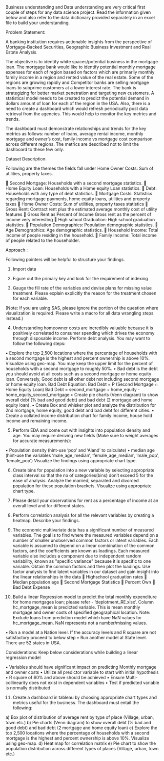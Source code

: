 Business understanding and Data understanding are very critical first couple of steps for any data science project. Read the information given below and also refer to the data dictionary provided separately in an excel file to build your understanding.

Problem Statement:

A banking institution requires actionable insights from the perspective of Mortgage-Backed Securities, Geographic Business Investment and Real Estate Analysis. 

The objective is to identify white spaces/potential business in the mortgage loan. The mortgage bank would like to identify potential monthly mortgage expenses for each of region based on factors which are primarily monthly family income in a region and rented value of the real estate. Some of the regions are growing rapidly and Competitor banks are selling mortgage loans to subprime customers at a lower interest rate. The bank is strategizing for better market penetration and targeting new customers. A statistical model needs to be created to predict the potential demand in dollars amount of loan for each of the region in the USA. Also, there is a need to create a dashboard which would refresh periodically post data retrieval from the agencies. This would help to monitor the key metrics and trends.

The dashboard must demonstrate relationships and trends for the key metrics as follows:  number of loans, average rental income, monthly mortgage and owner’s cost, family income vs mortgage cost comparison across different regions. The metrics are described not to limit the dashboard to these few only. 

Dataset Description

Following are the themes the fields fall under Home Owner Costs: Sum of utilities, property taxes.

	Second Mortgage: Households with a second mortgage statistics.
	Home Equity Loan: Households with a Home equity Loan statistics.
	Debt: Households with any type of debt statistics.
	Mortgage Costs: Statistics regarding mortgage payments, home equity loans, utilities and property taxes
	Home Owner Costs: Sum of utilities, property taxes statistics
	Gross Rent: Contract rent plus the estimated average monthly cost of utility features
	Gross Rent as Percent of Income Gross rent as the percent of income very interesting
	High school Graduation: High school graduation statistics.
	Population Demographics: Population demographic statistics.
	Age Demographics: Age demographic statistics.
	Household Income: Total income of people residing in the household.
	Family Income: Total income of people related to the householder.





Approach :

Following pointers will be helpful to structure your findings.   

1.	Import data 

2.	Figure out the primary key and look for the requirement of indexing

3.	Gauge the fill rate of the variables and devise plans for missing value treatment. Please explain explicitly the reason for the treatment chosen for each variable. 

(Note: If you are using SAS, please ignore the portion of the question where visualization is required. Please write a macro for all data wrangling steps instead.)

4.	Understanding homeowner costs are incredibly valuable because it is positively correlated to consumer spending which drives the economy through disposable income. Perform debt analysis. You may want to follow the following steps:

•	Explore the top 2,500 locations where the percentage of households with a second mortgage is the highest and percent ownership is above 10%. Visualize using geo-map. You may keep the upper limit for the percent of households with a second mortgage to roughly 50%.
•	Bad debt is the debt you should avoid at all costs such as a second mortgage or home equity loan. Conversely, Good debt is all other debt not including second mortgage or home equity loan.
Bad Debt Equation:
Bad Debt = P (Second Mortgage ∩ Home Equity Loan)
Bad Debt = second_mortgage + home_equity - home_equity_second_mortgage 
•	Create pie charts (Venn diagram) to show overall debt (% bad and good debt) and bad debt (2 mortgage and home equity loan).
•	Create Box and whisker plot and analyze the distribution for 2nd mortgage, home equity, good debt and bad debt for different cities. 
•	Create a collated income distribution chart for family income, house hold income and remaining income. 

5.	Perform EDA and come out with insights into population density and age. You may require deriving new fields (Make sure to weight averages for accurate measurements): 

•	Population density (hint-use ‘pop’ and ‘Aland’ to calculate)
•	median age (hint-use the variables ‘male_age_median’, ‘female_age_median’, ‘male_pop’, ‘female_pop’)
Visualize the findings using appropriate chart type.

6.	Create bins for population into a new variable by selecting appropriate class interval so that the no of categories(bins) don’t exceed 5 for the ease of analysis. Analyze the married, separated and divorced population for these population brackets. Visualize using appropriate chart type.

7.	Please detail your observations for rent as a percentage of income at an overall level and for different states.

8.	Perform correlation analysis for all the relevant variables by creating a heatmap. Describe your findings. 

9.	The economic multivariate data has a significant number of measured variables. The goal is to find where the measured variables depend on a number of smaller unobserved common factors or latent variables. Each variable is assumed to depend on a linear combination of the common factors, and the coefficients are known as loadings. Each measured variable also includes a component due to independent random variability, known as "specific variance" because it is specific to one variable. Obtain the common factors and then plot the loadings. Use factor analysis to find latent variables in our dataset and gain insight into the linear relationships in the data
	Highschool graduation rates
	Median population age
	Second Mortgage Statistics
	Percent Own
	Bad Debt Expense

10.	Build a linear Regression model to predict the total monthly expenditure for home mortgages loan; please refer - ‘deplotment_RE.xlsx’. 
Column hc_mortgage_mean is predicted variable. This is mean monthly mortgage and owner costs of specified geographical location.
Note: Exclude loans from prediction model which have NaN values for hc_mortgage_mean. NaN represents not a number/missing values.

•	Run a model at a Nation level. If the accuracy levels and R square are not satisfactory proceed to below step
•	Run another model at State level. There are 52 states in USA.

Considerations: Keep below considerations while building a linear regression model

•	Variables should have significant impact on predicting Monthly mortgage and owner costs
•	Utilize all predictor variable to start with initial hypothesis
•	R square of 60% and above should be achieved
•	Ensure Multi-collinearity does not exist in dependent variables
•	Test if predicted variable is normally distributed

11.	Create a dashboard in tableau by choosing appropriate chart types and metrics useful for the business. The dashboard must entail the following:

a)	Box plot of distribution of average rent by type of place (Village, urban, town etc.)
b)	Pie charts (Venn diagram) to show overall debt (% bad and good debt) and bad debt (2 mortgage and home equity loan)
c)	Explore the top 2,500 locations where the percentage of households with a second mortgage is the highest and percent ownership is above 10%. Visualize using geo-map.
d)	Heat map for correlation matrix
e)	Pie chart to show the population distribution across different types of places (Village, urban, town etc.)






